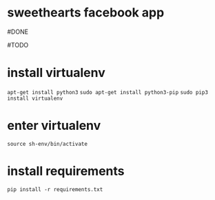 # sweethearts facebook app

#DONE

#TODO

# install virtualenv
`apt-get install python3`
`sudo apt-get install python3-pip`
`sudo pip3 install virtualenv`

# enter virtualenv
`source sh-env/bin/activate`

# install requirements
`pip install -r requirements.txt`
